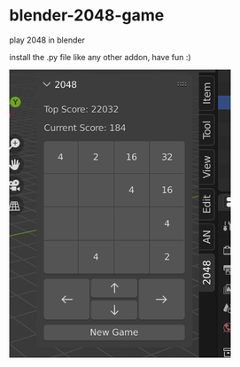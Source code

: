 # blender-2048-game
play 2048 in blender

install the .py file like any other addon, have fun :)

<img src="https://github.com/latidoremi/blender-2048-game/blob/main/2048_p1.png" width = "400" height = "520" alt="" align=center />

